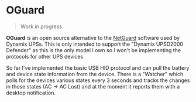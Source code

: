 # OGuard

> Work in progress 

**OGuard** is an open source alternative to the [NetGuard](https://powershield.com.au/support-menu/download-area/netguard-software-downloads/) software used by Dynamix UPSs. This is only intended to support 
the "Dynamix UPSD2000 Defender" as this is the only model I own so I won't be implementing the protocols 
for other UPS devices

So far I've implemented the basic USB HID protocol and can pull the battery and device state information from the device. There is a "Watcher" which polls for the devices various states every 3 seconds
and tracks the changes in those states (AC -> AC Lost) and at the moment it reports them with a desktop notification.
